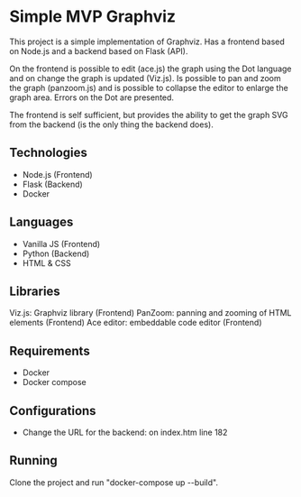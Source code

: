 # Simple MVP Graphviz

This project is a simple implementation of Graphviz. Has a frontend based on Node.js and a backend based on Flask (API).  

On the frontend is possible to edit (ace.js) the graph using the Dot language and on change the graph is updated (Viz.js). Is possible to pan and zoom the graph (panzoom.js) and is possible to collapse the editor to enlarge the graph area.  Errors on the Dot are presented.

The frontend is self sufficient, but provides the ability to get the graph SVG from the backend (is the only thing the backend does).

## Technologies
 - Node.js (Frontend)
 - Flask (Backend)
 - Docker
 
## Languages
- Vanilla JS (Frontend)
- Python (Backend)
- HTML & CSS

## Libraries
Viz.js: Graphviz library (Frontend)
PanZoom: panning and zooming of HTML elements (Frontend)
Ace editor: embeddable code editor (Frontend)


## Requirements
 - Docker
 - Docker compose

## Configurations
 - Change the URL for the backend: on index.htm line 182
 
## Running
Clone the project and run "docker-compose up --build".
